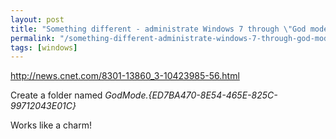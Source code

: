 ```yaml
---
layout: post
title: "Something different - administrate Windows 7 through \"God mode\""
permalink: "/something-different-administrate-windows-7-through-god-mode/"
tags: [windows]
---
```


<a href="http://news.cnet.com/8301-13860_3-10423985-56.html">http://news.cnet.com/8301-13860_3-10423985-56.html</a>

Create a folder named <em>GodMode.{ED7BA470-8E54-465E-825C-99712043E01C}</em>

Works like a charm!
